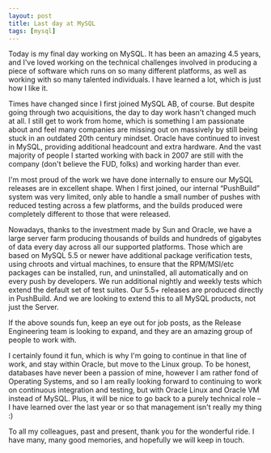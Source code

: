 ```yaml
---
layout: post
title: Last day at MySQL
tags: [mysql]
---
```


Today is my final day working on MySQL.  It has been an amazing 4.5 years, and
I've loved working on the technical challenges involved in producing a piece of
software which runs on so many different platforms, as well as working with so
many talented individuals.  I have learned a lot, which is just how I like it.

Times have changed since I first joined MySQL AB, of course.  But despite going
through two acquisitions, the day to day work hasn't changed much at all.  I
still get to work from home, which is something I am passionate about and feel
many companies are missing out on massively by still being stuck in an outdated
20th century mindset.  Oracle have continued to invest in MySQL, providing
additional headcount and extra hardware.  And the vast majority of people I
started working with back in 2007 are still with the company (don't believe the
FUD, folks) and working harder than ever.

I'm most proud of the work we have done internally to ensure our MySQL releases
are in excellent shape.  When I first joined, our internal
&ldquo;PushBuild&rdquo; system was very limited, only able to handle a small
number of pushes with reduced testing across a few platforms, and the builds
produced were completely different to those that were released.

Nowadays, thanks to the investment made by Sun and Oracle, we have a large
server farm producing thousands of builds and hundreds of gigabytes of data
every day across all our supported platforms.  Those which are based on MySQL
5.5 or newer have additional package verification tests, using chroots and
virtual machines, to ensure that the RPM/MSI/etc packages can be installed,
run, and uninstalled, all automatically and on every push by developers.  We
run additional nightly and weekly tests which extend the default set of test
suites.  Our 5.5+ releases are produced directly in PushBuild.  And we are
looking to extend this to all MySQL products, not just the Server.

If the above sounds fun, keep an eye out for job posts, as the Release
Engineering team is looking to expand, and they are an amazing group of people
to work with.

I certainly found it fun, which is why I'm going to continue in that line of
work, and stay within Oracle, but move to the Linux group.  To be honest,
databases have never been a passion of mine, however I am rather fond of
Operating Systems, and so I am really looking forward to continuing to work on
continuous integration and testing, but with Oracle Linux and Oracle VM instead
of MySQL.  Plus, it will be nice to go back to a purely technical role – I have
learned over the last year or so that management isn't really my thing :)

To all my colleagues, past and present, thank you for the wonderful ride.  I
have many, many good memories, and hopefully we will keep in touch.
